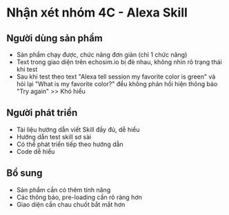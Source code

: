 # Nhận xét nhóm 4C - Alexa Skill

## Người dùng sản phẩm

- Sản phẩm chạy được, chức năng đơn giản (chỉ 1 chức năng)
- Text trong giao diện trên echosim.io bị đè nhau, không nhìn rõ trạng thái khi test
- Sau khi test theo text "Alexa tell session my favorite color is green" và hỏi lại "What is my favorite color?" đều không phản hồi hiện thông báo "Try again" >> Khó hiểu

## Người phát triển

- Tài liệu hướng dẫn viết Skill đầy đủ, dễ hiểu
- Hướng dẫn test skill sơ sài
- Có thể phát triển tiếp theo hướng dẫn
- Code dễ hiểu

## Bổ sung

- Sản phẩm cần có thêm tính năng
- Các thông báo, pre-loading cần rõ ràng hơn
- Giao diện cần chau chuốt bắt mắt hơn
